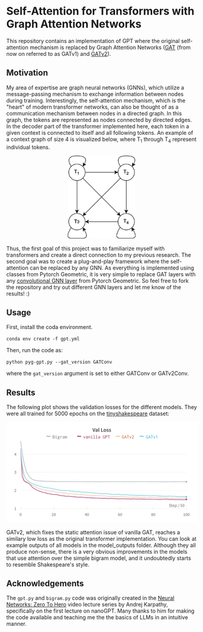 
# Self-Attention for Transformers with Graph Attention Networks
This repository contains an implementation of GPT where the original self-attention mechanism is replaced by Graph Attention Networks ([GAT](https://arxiv.org/abs/1710.10903) (from now on referred to as GATv1) and [GATv2](https://arxiv.org/abs/2105.14491)).

## Motivation
My area of expertise are graph neural networks (GNNs), which utilize a message-passing mechanism to exchange information between nodes during training. Interestingly, the self-attention mechanism, which is the "heart" of modern transformer networks, can also be thought of as a communication mechanism between nodes in a directed graph. In this graph, the tokens are represented as nodes connected by directed edges. In the decoder part of the transformer implemented here, each token in a given context is connected to itself and all following tokens. An example of a context graph of size 4 is visualized below, where T<sub>1</sub> through T<sub>4</sub> represent individual tokens.

<p align="center">
    <img src="https://github.com/LucTuc/gpt-pyg-attention/blob/master/illustrations/token_graph.png?raw=true" width="180" class="center">
</p>

Thus, the first goal of this project was to familiarize myself with transformers and create a direct connection to my previous research. The second goal was to create a plug-and-play framework where the self-attention can be replaced by any GNN. As everything is implemented using classes from Pytorch Geometric, it is very simple to replace GAT layers with any [convolutional GNN layer](https://pytorch-geometric.readthedocs.io/en/latest/modules/nn.html#convolutional-layers) from Pytorch Geometric. So feel free to fork the repository and try out different GNN layers and let me know of the results! :)

## Usage
First, install the coda environment.
```
conda env create -f gpt.yml
```
Then, run the code as:
```
python pyg-gpt.py --gat_version GATConv
```
where the `gat_version` argument is set to either GATConv or GATv2Conv.

## Results
The following plot shows the validation losses for the different models. They were all trained for 5000 epochs on the [tinyshakespeare](https://raw.githubusercontent.com/karpathy/char-rnn/master/data/tinyshakespeare/input.txt) dataset:

<p align="center">
    <img src="https://github.com/LucTuc/gpt-pyg-attention/blob/master/illustrations/ValLoss.png?raw=true" width="512" class="center">
</p>

GATv2, which fixes the static attention issue of vanilla GAT, reaches a similary low loss as the original transformer implementation. You can look at example outputs of all models in the model_outputs folder. Although they all produce non-sense, there is a very obvious improvements in the models that use attention over the simple bigram model, and it undoubtedly starts to resemble Shakespeare's style.

## Acknowledgements 
The `gpt.py` and `bigram.py` code was originally created in the [Neural Networks: Zero To Hero](https://karpathy.ai/zero-to-hero.html) video lecture series by Andrej Karpathy, specifically on the first lecture on nanoGPT. Many thanks to him for making the code available and teaching me the the basics of LLMs in an intuitive manner.